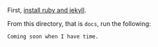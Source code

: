 First, [install ruby and jekyll](
https://jekyllrb.com/docs/installation/macos/).

From this directory, that is `docs`, run the following:

```
Coming soon when I have time.
```
<!-- 
```
bundle init
bundle config set path 'vendor/bundle'
bundle add jekyll --version 3.8.5
``` -->